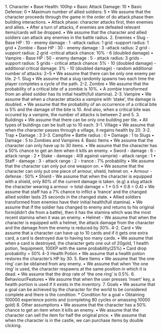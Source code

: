 <Assumptions>
1. Character
• Base Health: 100hp
• Basic Attack Damage: 10
• Basic Defense: 0
• Maximum number of allied soldiers: 5
• We assume that the character proceeds through the game in the order of do attack phase then building interactions.
• Attack phase: character attacks first, then enemies and allies.
• After a turn of attacks, if enemies are defeated relevant items/cards will be dropped.
• We assume that the character and allied soldiers can attack any enemies in
the battle radius.
2. Enemies
• Slug
- Base HP : 10
- enemy damage : 1
-attack radius: 1 grid
-support radius: 1 grid
• Zombie
- Base HP : 30
- enemy damage : 3
-attack radius: 2 grid
-support radius: 2 grid
-critical attack chance: 10% - 6 (doubled damage)
• Vampire
- Base HP : 50
- enemy damage : 5
- attack radius: 3 grids
- support radius: 5 grids
- critical attack chance: 5% - 10 (doubled damage)
- additional critical damage: 3% - 10 (doubled damage)
- random additional number of attacks: 2~5
• We assume that there can be only one enemy per tile.
2-1. Slug
• We assume that a slug randomly spawns two each time the player completes
a cycle of the path.
2-2. Zombie
• We assume that the probability of a critical bite of a zombie is 10%.
• A zombie transformed from an allied soldier has its initial health(full stamina).
2-3. Vampire
• We assume that when a character attacks a vampire with ‘stake’, the damage
is doubled.
• We assume that the probability of an occurrence of a critical bite is 5% and
the damage of the bite is 10. And also, when a critical bite was occured by a
vampire, the number of attacks is between 2 and 5.
3. Buildings
• We assume that there can be only one building per tile.
• All types of buildings can be built up to 10 each.
3-1. Village
• We assume that when the character passes through a village, it regains
health by 20.
3-2. Trap
• Damage : 3
3-3. Campfire
• Battle radius : 0
• Damage : 1 to Slugs
• Damage : 5 to Zombies and Vampires
4. Basic Items
• We assume that the character can only have up to 30 items.
• We assume that the character has a 50% chance to get an item when it kills
an enemy.
<Weapons>
• Sword
- damage : 6
- attack range : 2
• Stake
- damage : 4(8 against vamprie)
- attack range : 1
• Staff
- damage : 3
- attack range : 2
- trance : 7% probability
• We assume that the character can only put one weapon on.
<Armours>
• We assume that the character can only put one piece of armour, shield,
helmet on.
• Armour
- defense : 50%
• Shield
- We assume that when the character is equipped with a shield, only 80%
of the current damage is taken.
(e.g) a slug attack the character wearing a armour
-> total damage = 1 * 0.5 * 0.8 = 0.4)
• We assume that staff has a 7% chance to inflict a ‘trance’ and the changed
allied soldier lasts 25 seconds in the changed state.
• Allied soldiers transformed from enemies have their initial health(full stamina).
• We assume that if the soldier has changed to enemy and returns to his
original form(didn’t die from a battle), then it has the stamina which was the
most recent stamina when it was an enemy.
• Helmet - We assume that when the character is equipped with a helmet, the
attack damage from the character and the damage from the enemy is
reduced by 30%.
4-2. Card
• We assume that a character can have up to 10 cards and if it gets one extra
card, a card is destroyed due to having too many cards.
• We assume that when a card is destroyed, the character gets one out of
20gold, 1 health potion, 1equipment, 100XP with the same probability(25%)
• Card drop probability = 50%
4-3 Health Potion
• We assume that a health potion restores the character’s HP by 30.
5. Rare Items
• We assume that ‘the one ring’ can be obtained from any enemy.
• We assume that when ‘the one ring’ is used, the character respawns at the
same position in which it is dead.
• We assume that the drop rate of ‘the one ring’ is 0.5%.
6. Behaviour/Features
• We assume that when the user presses ‘insert’ key, a health portion is used if
it exists in the inventory.
7. Goals
• We assume that a goal can be achieved by the character for the world to be
considered complete and there is the condition.
* Condition for a goal
• Obtaining 100000 experience points and (completing 80 cycles or amassing
10000 gold)
8. Other assumptions
• We assume that the character has a 50% chance to get an item when it kills
an enemy.
• We assume that the character can sell the item for half the original price.
• We assume that when the character is in the castle, we can purchase items
by double clicking.